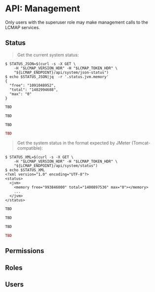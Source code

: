 # API: Management

<aside class="caution">
Only users with the superuser role may make management calls to the LCMAP services.
</aside>


## Status

> Get the current system status:

```shell
$ STATUS_JSON=$(curl -s -X GET \
    -H "$LCMAP_VERSION_HDR" -H "$LCMAP_TOKEN_HDR" \
    "${LCMAP_ENDPOINT}/api/system/json-status")
$ echo $STATUS_JSON|jq  -r '.status.jvm.memory'
{
  "free": "1091048952",
  "total": "1402994688",
  "max": "0"
}
```

```python
TBD
```

```vb
TBD
```

```clojure
TBD
```

```ruby
TBD
```

> Get the system status in the format expected by JMeter (Tomcat-compatible):

```shell
$ STATUS_XML=$(curl -s -X GET \
    -H "$LCMAP_VERSION_HDR" -H "$LCMAP_TOKEN_HDR" \
    "${LCMAP_ENDPOINT}/api/system/status")
$ echo $STATUS_XML
<?xml version="1.0" encoding="UTF-8"?>
<status>
  <jvm>
    <memory free="993846000" total="1400897536" max="0"></memory>
    ...
  </jvm>
</status>
```



```python
TBD
```

```vb
TBD
```

```clojure
TBD
```

```ruby
TBD
```


## Permissions


## Roles


## Users
